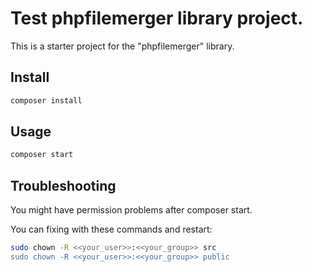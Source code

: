 # Test phpfilemerger library project.

This is a starter project for the "phpfilemerger" library.

## Install
``` bash
composer install
```

## Usage

``` bash
composer start
```
## Troubleshooting

You might have permission problems after composer start.

You can fixing with these commands and restart:
``` bash
sudo chown -R <<your_user>>:<<your_group>> src
sudo chown -R <<your_user>>:<<your_group>> public
```
